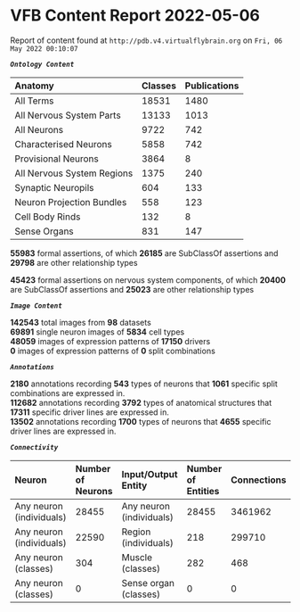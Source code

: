
VFB Content Report 2022-05-06
=============================


Report of content found at ``http://pdb.v4.virtualflybrain.org`` on ``Fri, 06 May 2022 00:10:07``  
  
***``Ontology Content``***  

|Anatomy|Classes|Publications|
| :--- | :--- | :--- |
|All Terms|18531|1480|
|All Nervous System Parts|13133|1013|
|All Neurons|9722|742|
|Characterised Neurons|5858|742|
|Provisional Neurons|3864|8|
|All Nervous System Regions|1375|240|
|Synaptic Neuropils|604|133|
|Neuron Projection Bundles|558|123|
|Cell Body Rinds|132|8|
|Sense Organs|831|147|
  
  
**55983** formal assertions, of which **26185** are SubClassOf assertions and **29798** are other relationship types  
  
**45423** formal assertions on nervous system components, of which **20400** are SubClassOf assertions and **25023** are
 other relationship types  
  
***``Image Content``***  
  
**142543** total images from **98** datasets  
**69891** single neuron images of **5834** cell types  
**48059** images of expression patterns of **17150** drivers  
**0** images of expression patterns of **0** split combinations  
  
***``Annotations``***  
  
**2180** annotations recording **543** types of neurons that **1061** specific split combinations are expressed in.  
**112682** annotations recording **3792** types of anatomical structures that **17311** specific driver lines are 
expressed in.  
**13502** annotations recording **1700** types of neurons that **4655** specific driver lines are expressed in.  
  
***``Connectivity``***  

|Neuron|Number of Neurons|Input/Output Entity|Number of Entities|Connections|
| :--- | :--- | :--- | :--- | :--- |
|Any neuron (individuals)|28455|Any neuron (individuals)|28455|3461962|
|Any neuron (individuals)|22590|Region (individuals)|218|299710|
|Any neuron (classes)|304|Muscle (classes)|282|468|
|Any neuron (classes)|0|Sense organ (classes)|0|0|
  

